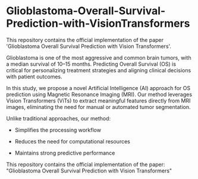 # Glioblastoma-Overall-Survival-Prediction-with-VisionTransformers
This repository contains the official implementation of the paper 'Glioblastoma Overall Survival Prediction with Vision Transformers'.

Glioblastoma is one of the most aggressive and common brain tumors, with a median survival of 10–15 months. Predicting Overall Survival (OS) is critical for personalizing treatment strategies and aligning clinical decisions with patient outcomes.

In this study, we propose a novel Artificial Intelligence (AI) approach for OS prediction using Magnetic Resonance Imaging (MRI). Our method leverages Vision Transformers (ViTs) to extract meaningful features directly from MRI images, eliminating the need for manual or automated tumor segmentation.

Unlike traditional approaches, our method:

  - Simplifies the processing workflow

  - Reduces the need for computational resources

  - Maintains strong predictive performance

This repository contains the official implementation of the paper:
"Glioblastoma Overall Survival Prediction with Vision Transformers"
